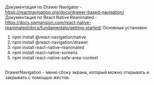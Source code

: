 Документация по Drawer Navigator - https://reactnavigation.org/docs/drawer-based-navigation/ <br>
Документация по React Native Reanimated - https://docs.swmansion.com/react-native-reanimated/docs/fundamentals/getting-started/
Основные установки: <br>
   1. npm install @react-navigation/native<br>
   2. npm install @react-navigation/drawer<br>
   3. npm install react-native-reanimated       <br>    
   4. npm install react-native-screens   <br>
   5. npm install react-native-safe-area-context   <br>
<br>
DrawerNavigation - меню сбоку экрана, который можно открывать и закрывать с помощью жестов.<br>
